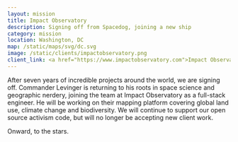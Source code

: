 ```yaml
---
layout: mission
title: Impact Observatory
description: Signing off from Spacedog, joining a new ship
category: mission
location: Washington, DC
map: /static/maps/svg/dc.svg
image: /static/clients/impactobservatory.png
client_link: <a href="https://www.impactobservatory.com">Impact Observatory</a>
---
```


After seven years of incredible projects around the world, we are signing off. Commander Levinger is returning to his roots in space science and geographic nerdery, joining the team at Impact Observatory as a full-stack engineer. He will be working on their mapping platform covering global land use, climate change and biodiversity. We will continue to support our open source activism code, but will no longer be accepting new client work.

Onward, to the stars.